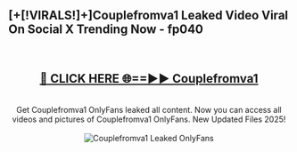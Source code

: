 <h2>[+[!VIRALS!]+]Couplefromva1 Leaked Video Viral On Social X Trending Now - fp040</h2>
<br>
<div align="center">
<h2><a href="https://libra.edu.pl?Couplefromva1" rel="nofollow">🔴 CLICK HERE 🌐==►► Couplefromva1</a></h2>
<br>
Get Couplefromva1 OnlyFans leaked all content. Now you can access all videos and pictures of Couplefromva1 OnlyFans. New Updated Files 2025!
<br>
<br>
<a href="https://libra.edu.pl?Couplefromva1" rel="nofollow" data-target="animated-image.originalLink"><img src="https://i.ibb.co.com/WyWwxjT/player-gif2.gif" alt="Couplefromva1 Leaked OnlyFans" style="max-width: 100%; display: inline-block;" data-target="animated-image.originalImage"></a>
</div>
<br>